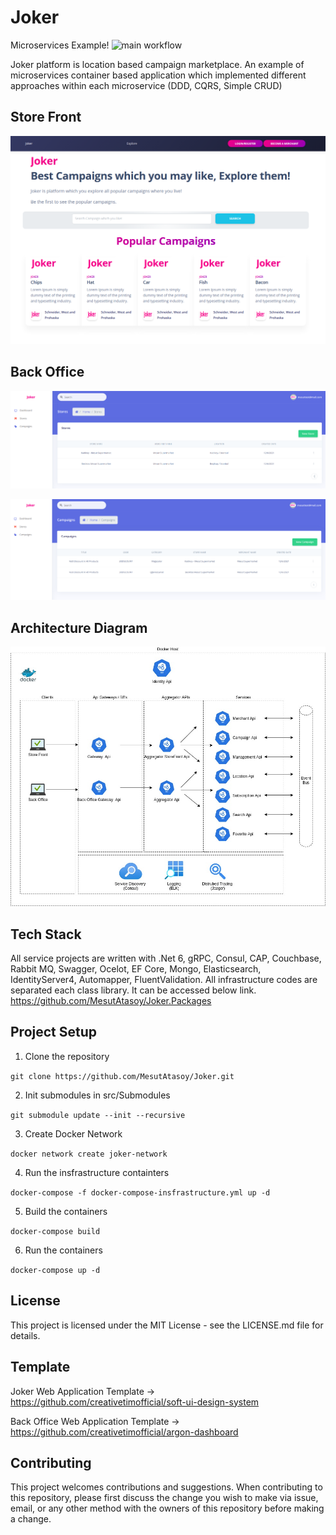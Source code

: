 # Joker

Microservices Example!  ![main workflow](https://github.com/MesutAtasoy/Joker/actions/workflows/main.yml/badge.svg)


Joker platform is location based campaign marketplace. An example of microservices container based application which implemented different approaches within each microservice (DDD, CQRS, Simple CRUD)

## Store Front

![alt text](https://github.com/MesutAtasoy/Joker/blob/net60/src/images/joker-web-ui-image.png)

## Back Office

![alt text](https://github.com/MesutAtasoy/Joker/blob/net60/src/images/backoffice.png)

![alt text](https://github.com/MesutAtasoy/Joker/blob/net60/src/images/backoffice2.png)


## Architecture Diagram
![alt text](https://github.com/MesutAtasoy/Joker/blob/net60/src/images/joker.jpg)

## Tech Stack
 All service projects are written with .Net 6, gRPC, Consul, CAP, Couchbase,  Rabbit MQ, Swagger, Ocelot, EF Core, Mongo, Elasticsearch, IdentityServer4, Automapper, FluentValidation. All infrastructure codes are separated each class library. It can be accessed below link. 
 https://github.com/MesutAtasoy/Joker.Packages
 
 ## Project Setup 
 
1. Clone the repository 

`git clone https://github.com/MesutAtasoy/Joker.git` 

2. Init submodules in src/Submodules

`git submodule update --init --recursive` 

3. Create Docker Network

`docker network create joker-network` 

4. Run the insfrastructure containters

`docker-compose -f docker-compose-insfrastructure.yml up -d` 

5. Build the containers

`docker-compose build` 

6. Run the containers

`docker-compose up -d` 

 ## License
 
This project is licensed under the MIT License - see the LICENSE.md file for details.


 ## Template
Joker Web Application Template -> https://github.com/creativetimofficial/soft-ui-design-system

Back Office Web Application Template -> https://github.com/creativetimofficial/argon-dashboard

 ## Contributing
This project welcomes contributions and suggestions. When contributing to this repository, please first discuss the change you wish to make via issue, email, or any other method with the owners of this repository before making a change.

